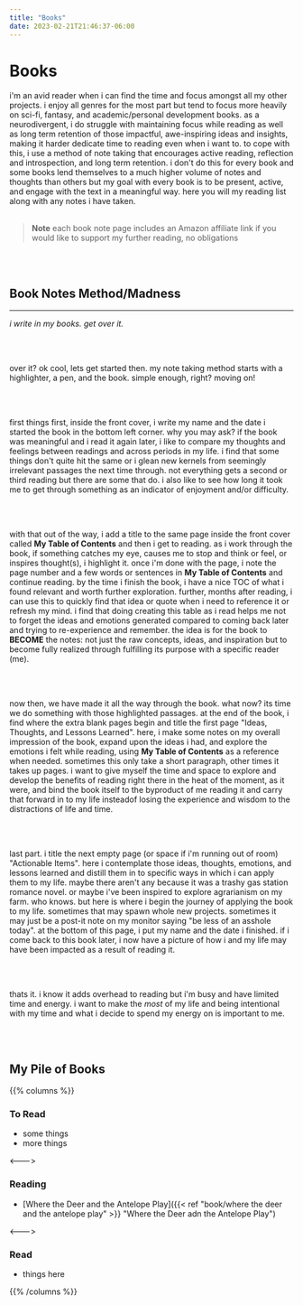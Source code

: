```yaml
---
title: "Books"
date: 2023-02-21T21:46:37-06:00
---
```


# Books
i'm  an avid reader when i can find the time and focus amongst all my other projects. i enjoy all genres for the most part but tend to focus more heavily on sci-fi, fantasy, and academic/personal development books. as a neurodivergent, i do struggle with maintaining focus while reading as well as long term retention of those impactful, awe-inspiring ideas and insights, making it harder dedicate time to reading even when i want to. to cope with this, i use a method of note taking that encourages active reading, reflection and introspection, and long term retention. i don't do this for every book and some books lend themselves to a much higher volume of notes and thoughts than others but my goal with every book is to be present, active, and engage with the text in a meaningful way. here you will my reading list along with any notes i have taken.
<br><br>
> **Note**
> each book note page includes an Amazon affiliate link if you would like to support my further reading, no obligations

<br><br>
## Book Notes Method/Madness
---
*i write in my books. get over it.*

<br><br>

over it? ok cool, lets get started then. my note taking method starts with a highlighter, a pen, and the book. simple enough, right? moving on!

<br><br>

first things first, inside the front cover, i write my name and the date i started the book in the bottom left corner. why you may ask? if the book was meaningful and i read it again later, i like to compare my thoughts and feelings between readings and across periods in my life. i find that some things don't quite hit the same or i glean new kernels from seemingly irrelevant passages the next time through. not everything gets a second or third reading but there are some that do. i also like to see how long it took me to get through something as an indicator of enjoyment and/or difficulty.

<br><br>

with that out of the way, i add a title to the same page inside the front cover called **My Table of Contents** and then i get to reading. as i work through the book, if something catches my eye, causes me to stop and think or feel, or inspires thought(s), i highlight it. once i'm done with the page, i note the page number and a few words or sentences in **My Table of Contents** and continue reading. by the time i finish the book, i have a nice TOC of what i found relevant and worth further exploration. further, months after reading, i can use this to quickly find that idea or quote when i need to reference it or refresh my mind. i find that doing creating this table as i read helps me not to forget the ideas and emotions generated compared to coming back later and trying to re-experience and remember. the idea is for the book to **BECOME** the notes: not just the raw concepts, ideas, and inspiration but to become fully realized through fulfilling its purpose with a specific reader (me).

<br><br>

now then, we have made it all the way through the book. what now? its time we do something with those highlighted passages. at the end of the book, i find where the extra blank pages begin and title the first page "Ideas, Thoughts, and Lessons Learned". here, i make some notes on my overall impression of the book, expand upon the ideas i had, and explore the emotions i felt while reading, using **My Table of Contents** as a reference when needed. sometimes this only take a short paragraph, other times it takes up pages. i want to give myself the time and space to explore and develop the benefits of reading right there in the heat of the moment, as it were, and bind the book itself to the byproduct of me reading it and carry that forward in to my life insteadof losing the experience and wisdom to the distractions of life and time.

<br><br>

last part. i title the next empty page (or space if i'm running out of room) "Actionable Items". here i contemplate those ideas, thoughts, emotions, and lessons learned and distill them in to specific ways in which i can apply them to my life. maybe there aren't any because it was a trashy gas station romance novel. or maybe i've been inspired to explore agrarianism on my farm. who knows. but here is where i begin the journey of applying the book to my life. sometimes that may spawn whole new projects. sometimes it may just be a post-it note on my monitor saying "be less of an asshole today".  at the bottom of this page, i put my name and the date i finished. if i come back to this book later, i now have a picture of how i and my life may have been impacted as a result of reading it.

<br><br>

thats it. i know it adds overhead to reading but i'm busy and have limited time and energy. i want to make the *most* of my life and being intentional with my time and what i decide to spend my energy on is important to me.

<br><br>

## My Pile of Books
{{% columns %}}
### To Read
- some things
- more things

<---> 

### Reading
- [Where the Deer and the Antelope Play]({{< ref "book/where the deer and the antelope play" >}} "Where the Deer adn the Antelope Play")

<---> 

### Read
- things here


{{% /columns %}}